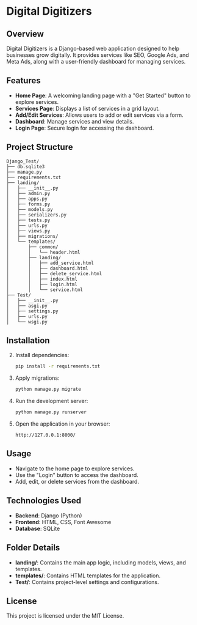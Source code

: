 # Digital Digitizers

## Overview
Digital Digitizers is a Django-based web application designed to help businesses grow digitally. It provides services like SEO, Google Ads, and Meta Ads, along with a user-friendly dashboard for managing services.

## Features
- **Home Page**: A welcoming landing page with a "Get Started" button to explore services.
- **Services Page**: Displays a list of services in a grid layout.
- **Add/Edit Services**: Allows users to add or edit services via a form.
- **Dashboard**: Manage services and view details.
- **Login Page**: Secure login for accessing the dashboard.

## Project Structure
```
Django_Test/
├── db.sqlite3
├── manage.py
├── requirements.txt
├── landing/
│   ├── __init__.py
│   ├── admin.py
│   ├── apps.py
│   ├── forms.py
│   ├── models.py
│   ├── serializers.py
│   ├── tests.py
│   ├── urls.py
│   ├── views.py
│   ├── migrations/
│   └── templates/
│       ├── common/
│       │   └── header.html
│       ├── landing/
│       │   ├── add_service.html
│       │   ├── dashboard.html
│       │   ├── delete_service.html
│       │   ├── index.html
│       │   ├── login.html
│       │   └── service.html
├── Test/
│   ├── __init__.py
│   ├── asgi.py
│   ├── settings.py
│   ├── urls.py
│   └── wsgi.py
```

## Installation

2. Install dependencies:
   ```bash
   pip install -r requirements.txt
   ```

3. Apply migrations:
   ```bash
   python manage.py migrate
   ```

4. Run the development server:
   ```bash
   python manage.py runserver
   ```

5. Open the application in your browser:
   ```
   http://127.0.0.1:8000/
   ```

## Usage
- Navigate to the home page to explore services.
- Use the "Login" button to access the dashboard.
- Add, edit, or delete services from the dashboard.

## Technologies Used
- **Backend**: Django (Python)
- **Frontend**: HTML, CSS, Font Awesome
- **Database**: SQLite

## Folder Details
- **landing/**: Contains the main app logic, including models, views, and templates.
- **templates/**: Contains HTML templates for the application.
- **Test/**: Contains project-level settings and configurations.

## License
This project is licensed under the MIT License.